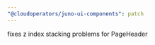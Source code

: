 ```yaml
---
"@cloudoperators/juno-ui-components": patch
---
```


fixes z index stacking problems for PageHeader
